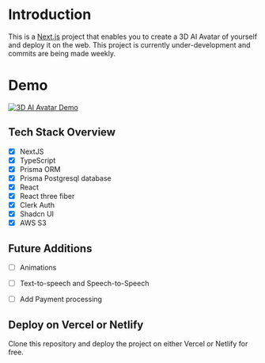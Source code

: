 # Introduction

This is a [Next.js](https://nextjs.org) project that enables you to create a 3D AI Avatar of yourself and deploy it on the web. This project is currently under-development and commits are being made weekly.

# Demo 
[![3D AI Avatar Demo](https://drive.google.com/thumbnail?id=1h2Bc9CuK-ZbC1-qR8WDb9ma9BrgvIbPb)](https://drive.google.com/file/d/1h2Bc9CuK-ZbC1-qR8WDb9ma9BrgvIbPb/view?usp=drive_link)

## Tech Stack Overview

- [x] NextJS
- [x] TypeScript
- [x] Prisma ORM
- [x] Prisma Postgresql database
- [x] React
- [x] React three fiber
- [x] Clerk Auth
- [x] Shadcn UI
- [x] AWS S3

## Future Additions

- [ ] Animations
- [ ] Text-to-speech and Speech-to-Speech
- [ ] Add Payment processing
      

## Deploy on Vercel or Netlify

Clone this repository and deploy the project on either Vercel or Netlify for free.
